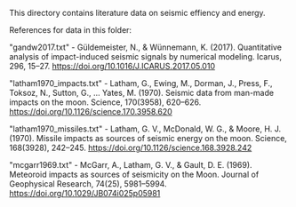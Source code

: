 This directory contains literature data on seismic effiency and energy. 

References for data in this folder:

"gandw2017.txt" - Güldemeister, N., & Wünnemann, K. (2017). Quantitative analysis of impact-induced seismic signals by numerical modeling. 
Icarus, 296, 15–27. https://doi.org/10.1016/J.ICARUS.2017.05.010

"latham1970_impacts.txt" - Latham, G., Ewing, M., Dorman, J., Press, F., Toksoz, N., Sutton, G., … Yates, M. (1970).
Seismic data from man-made impacts on the moon. Science, 170(3958), 620–626.
https://doi.org/10.1126/science.170.3958.620

"latham1970_missiles.txt" - Latham, G. V., McDonald, W. G., & Moore, H. J. (1970).
Missile impacts as sources of seismic energy on the moon. Science, 168(3928), 242–245.
https://doi.org/10.1126/science.168.3928.242

"mcgarr1969.txt" - McGarr, A., Latham, G. V., & Gault, D. E. (1969).
Meteoroid impacts as sources of seismicity on the Moon. Journal of Geophysical Research, 74(25), 5981–5994.
https://doi.org/10.1029/JB074i025p05981
